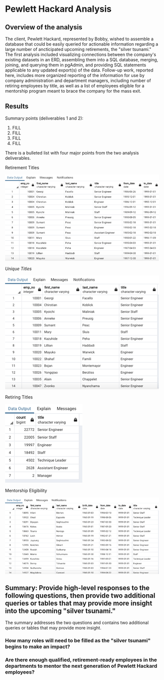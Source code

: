 # Pewlett Hackard Analysis

## Overview of the analysis

The client, Pewlett Hackard, represented by Bobby, wished to assemble a database that could be easily queried for actionable information regarding a large number of ancticipated upcoming retirements, the "silver tsunami."  The first analysis included visualizing connections between the company's existing datasets in an ERD, assembling them into a SQL database, merging, joining, and querying them in pgAdmin, and providing SQL statements applicable to any updated export(s) of the data.  Follow-up work, reported here, includes more organized reporting of the information for use by company administration and department managers, including number of retiring employees by title, as well as a list of employees eligible for a mentorship program meant to brace the company for the mass exit.

## Results

Summary points (deliverables 1 and 2):

1. FILL
2. FILL
3. FILL
4. FILL


There is a bulleted list with four major points from the two analysis deliverables.


Retirement Titles

![Retirement Titles](https://github.com/crkaide/Pewlett-Hackard-Analysis/blob/main/screenshots/screenshot_retirement_titles.png?raw=true)


_*Unique Titles*_

![Unique Titles](https://github.com/crkaide/Pewlett-Hackard-Analysis/blob/main/screenshots/screenshot_unique_titles.png?raw=true)


Retiring Titles

![Retiring Titles](https://github.com/crkaide/Pewlett-Hackard-Analysis/blob/main/screenshots/screenshot_retiring_titles.png?raw=true)


Mentorship Eligibility

![Mentorship Eligibility](https://github.com/crkaide/Pewlett-Hackard-Analysis/blob/main/screenshots/screenshot_mentorship_eligibilty.png?raw=true)







## Summary: Provide high-level responses to the following questions, then provide two additional queries or tables that may provide more insight into the upcoming "silver tsunami."
The summary addresses the two questions and contains two additional queries or tables that may provide more insight.

### How many roles will need to be filled as the "silver tsunami" begins to make an impact?


### Are there enough qualified, retirement-ready employees in the departments to mentor the next generation of Pewlett Hackard employees?














